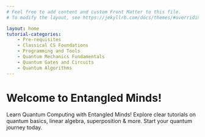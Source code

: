 ```yaml
---
# Feel free to add content and custom Front Matter to this file.
# To modify the layout, see https://jekyllrb.com/docs/themes/#overriding-theme-defaults

layout: home
tutorial-categories: 
    - Pre-requisites
    - Classical CS Foundations
    - Programming and Tools
    - Quantum Mechanics Fundamentals
    - Quantum Gates and Circuits
    - Quantum Algorithms
---
```


# Welcome to Entangled Minds!

Learn Quantum Computing with Entangled Minds! Explore clear tutorials on quantum basics, linear algebra, superposition & more. Start your quantum journey today.